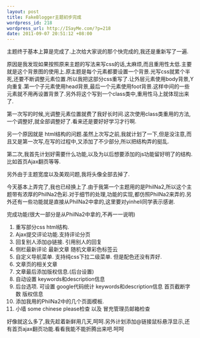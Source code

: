 ```yaml
--- 
layout: post
title: FakeBlogger主题初步完成
wordpress_id: 218
wordpress_url: http://ISayMe.com/?p=218
date: 2011-09-07 20:51:12 +08:00
---
```

主题终于基本上算是完成了.上次给大家说的那个快完成的,我还是重新写了一遍.

原因是我发现如果按照原来主题的写法来写css的话,太麻烦,而且重用性太低.主要就是这个背景图的使用上.原主题是每个元素都要设置一个背景.光写css就累个半死,还要不断调整元素位置.所以我把这部分css重写了.让外层元素使用body背景,Y向重复.第一个子元素使用head背景,最后一个元素使用foot背景.这样中间的一些元素就不用再设置背景了.另外将这个写到一个class类中,重用性马上就体现出来了.

第一次写的时候,光调整元素位置就费了我好长时间.这次使用class类重用的方法,一个调整好,就全部调整好了.看来还是要好好学习才行啊.

另一个原因就是 html结构的问题.虽然上次写之前,我就计划了一下,但是没注意,而且又是第一次写,在写的过程中,又添加了不少部分,所以把结构弄的挺乱.

第二次,我首先计划好需要什么功能,以及为以后想要添加的js功能留好明了的结构.比如首页Ajax翻页等等.

另外由于主题宽度以及美观问题,我将头像全部去掉了.

今天基本上弄完了,我也已经换上了.由于我第一个主题用的是PhilNa2,所以这个主题带有浓厚的PhilNa2色彩.对于细节的处理,功能的实现,都仿照PhilNa2来弄的.另外还有一些功能就是直接从PhilNa2中拿的,这里要对yinheli同学表示感谢.

完成功能(很大一部分是从PhilNa2中拿的,不再一一说明)

1. 重写部分css html结构.
2. Ajax提交评论功能.支持评论分页
3. 回复别人添加@链接. 引用别人的回复
4. 侧栏最新评论 最新文章 随机文章彩色标签云
5. 自定义导航菜单. 支持纯css下拉二级菜单. 但是配色还没有弄好.
6. 文章页的相关文章
7. 文章最后添加版权信息.(后台设置)
8. 自动设置 keywords和description信息
9. 后台选项. 可设置 google代码统计 keywords和description信息 首页截断字数 版权信息
10. 添加我用的PhilNa2中的几个页面模板.
11. 小墙 some chinese please检查 以及 冒充管理员邮箱检查

好像就这么多了,我先趁着新鲜用几天,呵呵.另外计划添加@链接鼠标悬浮显示,还有首页ajax翻页功能.看看我能不能折腾出来吧.呵呵
